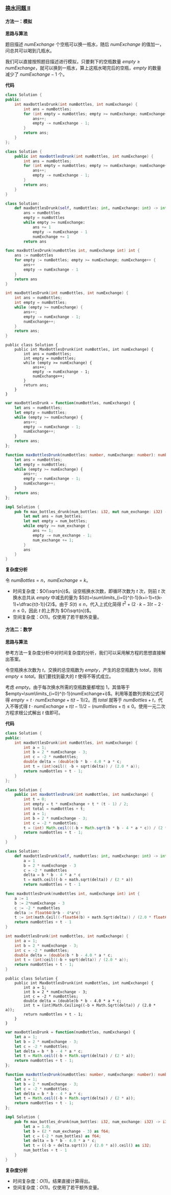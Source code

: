 ### [换水问题 II](https://leetcode.cn/problems/water-bottles-ii/solutions/3789673/huan-shui-wen-ti-ii-by-leetcode-solution-9eiq/)

#### 方法一：模拟

**思路与算法**

题目描述 $numExchange$ 个空瓶可以换一瓶水，随后 $numExchange$ 的值加一，问总共可以喝到几瓶水。

我们可以直接按照题目描述进行模拟，只要剩下的空瓶数量 $empty\ge numExchange$，就可以换到一瓶水，算上这瓶水喝完后的空瓶，$empty$ 的数量减少了 $numExchange-1$ 个。

**代码**

```C++
class Solution {
public:
    int maxBottlesDrunk(int numBottles, int numExchange) {
        int ans = numBottles;
        for (int empty = numBottles; empty >= numExchange; numExchange++) {
            ans++;
            empty -= numExchange - 1;
        }
        return ans;
    }
};
```

```Java
class Solution {
    public int maxBottlesDrunk(int numBottles, int numExchange) {
        int ans = numBottles;
        for (int empty = numBottles; empty >= numExchange; numExchange++) {
            ans++;
            empty -= numExchange - 1;
        }
        return ans;
    }
}

```

```Python
class Solution:
    def maxBottlesDrunk(self, numBottles: int, numExchange: int) -> int:
        ans = numBottles
        empty = numBottles
        while empty >= numExchange:
            ans += 1
            empty -= numExchange - 1
            numExchange += 1
        return ans

```

```Go
func maxBottlesDrunk(numBottles int, numExchange int) int {
    ans := numBottles
    for empty := numBottles; empty >= numExchange; numExchange++ {
        ans++
        empty -= numExchange - 1
    }
    return ans
}
```

```C
int maxBottlesDrunk(int numBottles, int numExchange) {
    int ans = numBottles;
    int empty = numBottles;
    while (empty >= numExchange) {
        ans++;
        empty -= numExchange - 1;
        numExchange++;
    }
    return ans;
}
```

```CSharp
public class Solution {
    public int MaxBottlesDrunk(int numBottles, int numExchange) {
        int ans = numBottles;
        int empty = numBottles;
        while (empty >= numExchange) {
            ans++;
            empty -= numExchange - 1;
            numExchange++;
        }
        return ans;
    }
}
```

```JavaScript
var maxBottlesDrunk = function(numBottles, numExchange) {
    let ans = numBottles;
    let empty = numBottles;
    while (empty >= numExchange) {
        ans++;
        empty -= numExchange - 1;
        numExchange++;
    }
    return ans;
};
```

```TypeScript
function maxBottlesDrunk(numBottles: number, numExchange: number): number {
    let ans = numBottles;
    let empty = numBottles;
    while (empty >= numExchange) {
        ans++;
        empty -= numExchange - 1;
        numExchange++;
    }
    return ans;
};
```

```Rust
impl Solution {
    pub fn max_bottles_drunk(num_bottles: i32, mut num_exchange: i32) -> i32 {
        let mut ans = num_bottles;
        let mut empty = num_bottles;
        while empty >= num_exchange {
            ans += 1;
            empty -= num_exchange - 1;
            num_exchange += 1;
        }
        ans
    }
}
```

**复杂度分析**

令 $numBottles=n$，$numExchange=k$。

- 时间复杂度：$O(\sqrt{n})$。设空瓶换水次数，即循环次数为 $t$ 次，则前 $t$ 次换水总共从 $empty$ 中减去的量为 $S(t)=\sum\limits_{i=0}^{t-1}(k+i-1)=t(k-1)+\dfrac{t(t-1)}{2}$。由于 $S(t)\le n$，代入上式化简得 $t^2+(2\cdot k-3)t-2\cdot n\le 0$，因此 $t$ 的上界为 $O(\sqrt{n})$。
- 空间复杂度：$O(1)$。仅使用了若干额外变量。

#### 方法二：数学

**思路与算法**

参考方法一复杂度分析中对时间复杂度的分析，我们可以采用解方程的思想直接解出答案。

令空瓶换水次数为 $t$，交换的总空瓶数为 $empty$，产生的总空瓶数为 $total$，则有 $empty\le total$。我们要找到最大的 $t$ 使得不等式成立。

考虑 $empty$。由于每次换水所需的空瓶数量都增加 $1$，其值等于 $empty=\sum\limits_{i=0}^{t-1}(numExchange+i)$。利用等差数列求和公式可得 $empty=t\cdot numExchange+t(t-1)/2$。而 $total$ 就等于 $numBottles+t$，代入不等式得 $t\cdot numExchange+t(t-1)/2-(numBottles+t)\le 0$。使用一元二次方程求根公式解出 $t$ 值即可。

**代码**

```C++
class Solution {
public:
    int maxBottlesDrunk(int numBottles, int numExchange) {
        int a = 1;
        int b = 2 * numExchange - 3;
        int c = -2 * numBottles;
        double delta = (double)b * b - 4.0 * a * c;
        int t = (int)ceil(( -b + sqrt(delta)) / (2.0 * a));
        return numBottles + t - 1;
    }
};
```

```Java
class Solution {
    public int maxBottlesDrunk(int numBottles, int numExchange) {
        int t = 0;
        int empty = t * numExchange + t * (t - 1) / 2;
        int total = numBottles + t;
        int a = 1;
        int b = 2 * numExchange - 3;
        int c = -2 * numBottles;
        t = (int) Math.ceil(((-b + Math.sqrt(b * b - 4 * a * c)) / (2 * a)));
        return numBottles + t - 1;
    }
}
```

```Python
class Solution:
    def maxBottlesDrunk(self, numBottles: int, numExchange: int) -> int:
        a = 1
        b = 2 * numExchange - 3
        c = -2 * numBottles
        delta = b * b - 4 * a * c
        t = math.ceil((-b + math.sqrt(delta)) / (2 * a))
        return numBottles + t - 1

```

```Go
func maxBottlesDrunk(numBottles int, numExchange int) int {
    a := 1
    b := 2*numExchange - 3
    c := -2 * numBottles
    delta := float64(b*b - 4*a*c)
    t := int(math.Ceil((-float64(b) + math.Sqrt(delta)) / (2.0 * float64(a))))
    return numBottles + t - 1
}
```

```C
int maxBottlesDrunk(int numBottles, int numExchange) {
    int a = 1;
    int b = 2 * numExchange - 3;
    int c = -2 * numBottles;
    double delta = (double)b * b - 4.0 * a * c;
    int t = (int)ceil((-b + sqrt(delta)) / (2.0 * a));
    return numBottles + t - 1;
}
```

```CSharp
public class Solution {
    public int MaxBottlesDrunk(int numBottles, int numExchange) {
        int a = 1;
        int b = 2 * numExchange - 3;
        int c = -2 * numBottles;
        double delta = (double)b * b - 4.0 * a * c;
        int t = (int)Math.Ceiling((-b + Math.Sqrt(delta)) / (2.0 * a));
        return numBottles + t - 1;
    }
}
```

```JavaScript
var maxBottlesDrunk = function(numBottles, numExchange) {
    let a = 1;
    let b = 2 * numExchange - 3;
    let c = -2 * numBottles;
    let delta = b * b - 4 * a * c;
    let t = Math.ceil((-b + Math.sqrt(delta)) / (2 * a));
    return numBottles + t - 1;
};
```

```TypeScript
function maxBottlesDrunk(numBottles: number, numExchange: number): number {
    let a = 1;
    let b = 2 * numExchange - 3;
    let c = -2 * numBottles;
    let delta = b * b - 4 * a * c;
    let t = Math.ceil((-b + Math.sqrt(delta)) / (2 * a));
    return numBottles + t - 1;
};
```

```Rust
impl Solution {
    pub fn max_bottles_drunk(num_bottles: i32, num_exchange: i32) -> i32 {
        let a = 1.0;
        let b = (2 * num_exchange - 3) as f64;
        let c = (-2 * num_bottles) as f64;
        let delta = b * b - 4.0 * a * c;
        let t = ((-b + delta.sqrt()) / (2.0 * a)).ceil() as i32;
        num_bottles + t - 1
    }
}
```

**复杂度分析**

- 时间复杂度：$O(1)$。结果直接计算得出。
- 空间复杂度：$O(1)$。仅使用了若干额外变量。
